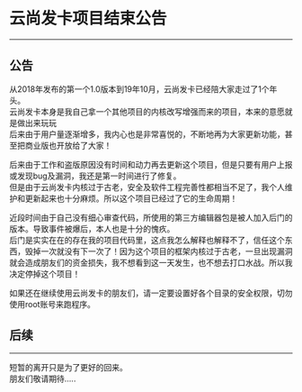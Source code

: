 # 云尚发卡项目结束公告

------

## 公告

从2018年发布的第一个1.0版本到19年10月，云尚发卡已经陪大家走过了1个年头。  
云尚发卡本身是我自己拿一个其他项目的内核改写增强而来的项目，本来的意愿就是做出来玩玩  
后来由于用户量逐渐增多，我内心也是非常喜悦的，不断地再为大家更新功能，甚至把商业版也开放给了大家！    

后来由于工作和盗版原因没有时间和动力再去更新这个项目，但是只要有用户上报或发现bug及漏洞，我还是第一时间进行了修复。   
但是由于云尚发卡内核过于古老，安全及软件工程完善性都相当不足了，我个人维护和更新起来也十分麻烦。所以这个项目已经过了它的生命周期！  

近段时间由于自己没有细心审查代码，所使用的第三方编辑器包是被人加入后门的版本。导致事件被爆后，本人也是十分的愧疚。    
后门是实实在在的存在我的项目代码里，这点我怎么解释也解释不了，信任这个东西，毁掉一次就没有下一次了！因为这个项目的框架内核过于古老，一旦出现漏洞就会造成朋友们的资金损失，我不想看到这一天发生，也不想去打口水战。所以我决定停掉这个项目！

如果还在继续使用云尚发卡的朋友们，请一定要设置好各个目录的安全权限，切勿使用root账号来跑程序。

##  后续

------

短暂的离开只是为了更好的回来。     
朋友们敬请期待.....